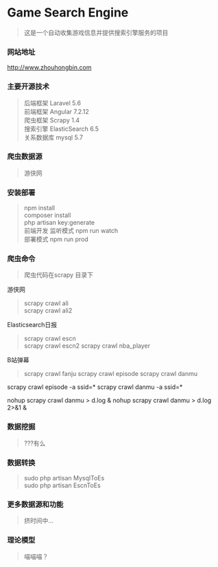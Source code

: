# Game Search Engine

> 这是一个自动收集游戏信息并提供搜索引擎服务的项目

### 网站地址
<http://www.zhouhongbin.com>

### 主要开源技术
>后端框架 Laravel 5.6   
前端框架 Angular 7.2.12  
爬虫框架 Scrapy 1.4  
搜索引擎 ElasticSearch 6.5  
关系数据库 mysql 5.7   

### 爬虫数据源
>游侠网 


### 安装部署
>npm install  
composer install  
php artisan key:generate  
前端开发 监听模式 npm run watch  
部署模式 npm run prod  

###  爬虫命令 
>  爬虫代码在scrapy 目录下 

游侠网 
>scrapy crawl ali  
scrapy crawl ali2  

Elasticsearch日报
>scrapy crawl escn  
scrapy crawl escn2
scrapy crawl nba_player

B站弹幕
>scrapy crawl fanju
scrapy crawl episode
scrapy crawl danmu

scrapy crawl episode -a ssid=*
scrapy crawl danmu -a ssid=*

nohup scrapy crawl danmu > d.log &
nohup scrapy crawl danmu > d.log 2>&1 &

### 数据挖掘
>???有么

### 数据转换
>sudo php artisan MysqlToEs  
>sudo php artisan EscnToEs  


###  更多数据源和功能
>挤时间中...

### 理论模型
> 喵喵喵？